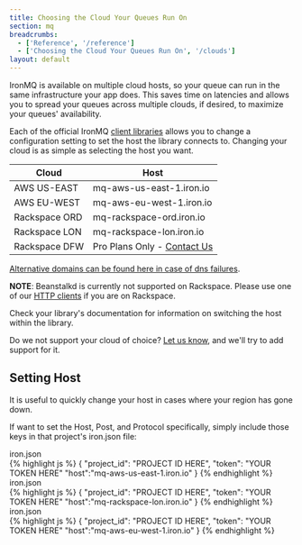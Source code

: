 ```yaml
---
title: Choosing the Cloud Your Queues Run On
section: mq
breadcrumbs:
  - ['Reference', '/reference']
  - ['Choosing the Cloud Your Queues Run On', '/clouds']
layout: default
---
```


IronMQ is available on multiple cloud hosts, so your queue can run in the same infrastructure your app does. This saves time on latencies and allows you to spread your queues across multiple clouds, if desired, to maximize your queues' availability.

Each of the official IronMQ [client libraries](/mq/libraries) allows you to change a configuration setting to set the host the library connects to. Changing your cloud is as simple as selecting the host you want.

<table class="reference">
  <thead>
    <tr>
      <th>Cloud</th>
      <th>Host</th>
    </tr>
  </thead>
  <tbody>
    <tr>
      <td>AWS US-EAST</td>
      <td>mq-aws-us-east-1.iron.io</td>
    </tr>
    <tr>
      <td>AWS EU-WEST</td>
      <td>mq-aws-eu-west-1.iron.io</td>
    </tr>
    <tr>
      <td>Rackspace ORD</td>
      <td>mq-rackspace-ord.iron.io</td>
    </tr>
    <tr>
      <td> Rackspace LON </td>
      <td>mq-rackspace-lon.iron.io</td>
    </tr>
    <tr>
      <td>Rackspace DFW</td>
      <td>Pro Plans Only - <a href="http://support.iron.io/customer/portal/emails/new">Contact Us</a></td>
    </tr>
  </tbody>
</table>

[Alternative domains can be found here in case of dns failures](https://plus.google.com/u/0/101022900381697718949/posts/36PS2dQH3Gn).

**NOTE**: Beanstalkd is currently not supported on Rackspace. Please use one of our
[HTTP clients](/mq/libraries) if you are on Rackspace.

Check your library's documentation for information on switching the host within the library.

Do we not support your cloud of choice? [Let us know](http://support.iron.io/customer/portal/emails/new), and we'll try to add support for it.

<h2 id="host_example">Setting Host</h2>
It is useful to quickly change your host in cases where your region has gone down.
<p>If want to set the Host, Post, and Protocol specifically, simply include those keys in that project's <span class="fixed-width">iron.json</span> file:</p>


<figcaption><span>iron.json </span></figcaption>
{% highlight js %}
{
  "project_id": "PROJECT ID HERE",
  "token": "YOUR TOKEN HERE"
  "host":"mq-aws-us-east-1.iron.io"
}
{% endhighlight %}
<figcaption><span>iron.json </span></figcaption>
{% highlight js %}
{
  "project_id": "PROJECT ID HERE",
  "token": "YOUR TOKEN HERE"
  "host":"mq-rackspace-lon.iron.io"
}
{% endhighlight %}
<figcaption><span>iron.json </span></figcaption>
{% highlight js %}
{
  "project_id": "PROJECT ID HERE",
  "token": "YOUR TOKEN HERE"
  "host":"mq-aws-eu-west-1.iron.io"
}
{% endhighlight %}